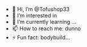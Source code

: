 - 👋 Hi, I’m @Tofushop33
- 👀 I’m interested in 
- 🌱 I’m currently learning ...
- 📫 How to reach me: dunno
- ⚡ Fun fact: bodybuild...

<!---
Tofushop33/Tofushop33 is a ✨ special ✨ repository because its `README.md` (this file) appears on your GitHub profile.
You can click the Preview link to take a look at your changes.
--->
